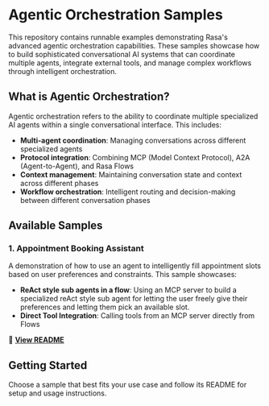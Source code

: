 # Agentic Orchestration Samples

This repository contains runnable examples demonstrating Rasa's advanced agentic
orchestration capabilities. These samples showcase how to build sophisticated
conversational AI systems that can coordinate multiple agents, integrate external
tools, and manage complex workflows through intelligent orchestration.

## What is Agentic Orchestration?

Agentic orchestration refers to the ability to coordinate multiple specialized AI
agents within a single conversational interface. This includes:
- **Multi-agent coordination**: Managing conversations across different specialized agents
- **Protocol integration**: Combining MCP (Model Context Protocol), A2A (Agent-to-Agent), and Rasa Flows
- **Context management**: Maintaining conversation state and context across different phases
- **Workflow orchestration**: Intelligent routing and decision-making between different conversation phases

## Available Samples

### 1. Appointment Booking Assistant
A demonstration of how to use an agent to intelligently fill appointment slots based
on user preferences and constraints. This sample showcases:
- **ReAct style sub agents in a flow**: Using an MCP server to build a specialized reAct style sub agent for letting the user freely give their preferences and letting them pick an available slot.
- **Direct Tool Integration**: Calling tools from an MCP server directly from Flows

📖 **[View README](appointment-booking-assistant/README.md)**


## Getting Started

Choose a sample that best fits your use case and follow its README for setup and usage instructions.
